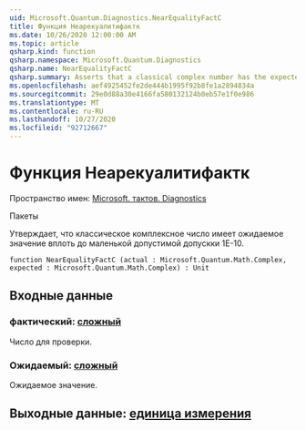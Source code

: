 ```yaml
---
uid: Microsoft.Quantum.Diagnostics.NearEqualityFactC
title: Функция Неарекуалитифактк
ms.date: 10/26/2020 12:00:00 AM
ms.topic: article
qsharp.kind: function
qsharp.namespace: Microsoft.Quantum.Diagnostics
qsharp.name: NearEqualityFactC
qsharp.summary: Asserts that a classical complex number has the expected value up to a small tolerance of 1e-10.
ms.openlocfilehash: aef4925452fe2de444b1995f92b8fe1a2894834a
ms.sourcegitcommit: 29e0d88a30e4166fa580132124b0eb57e1f0e986
ms.translationtype: MT
ms.contentlocale: ru-RU
ms.lasthandoff: 10/27/2020
ms.locfileid: "92712667"
---
```

# <a name="nearequalityfactc-function"></a>Функция Неарекуалитифактк

Пространство имен: [Microsoft. тактов. Diagnostics](xref:Microsoft.Quantum.Diagnostics)

Пакеты [](https://nuget.org/packages/)


Утверждает, что классическое комплексное число имеет ожидаемое значение вплоть до маленькой допустимой допускки 1E-10.

```qsharp
function NearEqualityFactC (actual : Microsoft.Quantum.Math.Complex, expected : Microsoft.Quantum.Math.Complex) : Unit
```


## <a name="input"></a>Входные данные

### <a name="actual--complex"></a>фактический: [сложный](xref:Microsoft.Quantum.Math.Complex)

Число для проверки.


### <a name="expected--complex"></a>Ожидаемый: [сложный](xref:Microsoft.Quantum.Math.Complex)

Ожидаемое значение.



## <a name="output--unit"></a>Выходные данные: [единица измерения](xref:microsoft.quantum.lang-ref.unit)

